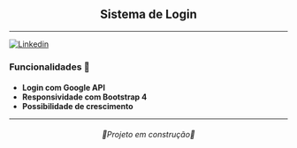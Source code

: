 <h2 align="center">
    Sistema de Login
</h2>

---

[![Linkedin](https://img.shields.io/badge/LinkedIn-0077B5?style=for-the-badge&logo=linkedin&logoColor=white)](https://www.linkedin.com/in/luan-gustavo-altruda-filipov-04360419a/)


<h3>
    Funcionalidades 🔨
</h3>
<h4>

- Login com Google API
- Responsividade com Bootstrap 4
- Possibilidade de crescimento

---
</h4>


<p align="center">
    <i>
🚧Projeto em construção🚧
    </i>
</p>
